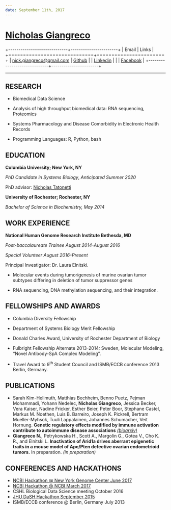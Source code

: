 ```yaml
---
date: September 11th, 2017
---
```


<!--  

Great resource https://blog.chmd.fr/editing-a-cv-in-markdown-with-pandoc.html 

The CSS is attributable to the above blog post

-->

[Nicholas Giangreco](http://systemsbiology.columbia.edu/people/nicholas-giangreco)
=====

+-----------------------------+-----------------------+
|         Email               | Links                 |
+=============================+=======================+
| nick.giangreco@gmail.com    | [Github](https://github.com/ngiangre) 
|                             | [Linkedin](https://www.linkedin.com/in/nickgiangreco/)                   |
|                             | [Facebook](https://www.facebook.com/ngiangreco)                          |
+-----------------------------+-----------------------+
 
-----

RESEARCH
-----

-   Biomedical Data Science

-   Analysis of high throughput biomedical data: RNA sequencing, Proteomics

-   Systems Pharmacology and Disease Comorbidity in Electronic Health Records

-   Programming Languages: R, Python, bash

EDUCATION
-----

**Columbia University; New York, NY**
*PhD Candidate in Systems Biology*, *Anticipated Summer 2020*PhD advisor: [Nicholas Tatonetti](http://tatonettilab.org)**University of Rochester; Rochester, NY**

*Bachelor of Science in Biochemistry, May 2014*

WORK EXPERIENCE
-----

**National Human Genome Research Institute Bethesda, MD**

*Post-baccalaureate Trainee August 2014-August 2016*

*Special Volunteer August 2016-Present*

Principal Investigator: Dr. Laura Elnitski.

-   Molecular events during tumorigenesis of murine ovarian tumor subtypes differing in deletion of tumor suppressor genes

-   RNA sequencing, DNA methylation sequencing, and their integration.

FELLOWSHIPS AND AWARDS
-----

-   Columbia Diversity Fellowship

-   Department of Systems Biology Merit Fellowship

-   Donald Charles Award, University of Rochester Department of Biology

-   Fulbright Fellowship Alternate 2013-2014: Sweden, Molecular Modeling, “Novel Antibody-SpA Complex Modeling”.

-   Travel Award to 9<sup>th</sup> Student Council and ISMB/ECCB conference 2013 Berlin, Germany.

PUBLICATIONS
-----

-	Sarah Kim-Hellmuth, Matthias Bechheim, Benno Puetz, Pejman Mohammadi, Yohann Nedelec, **Nicholas Giangreco**, Jessica Becker, Vera Kaiser, Nadine Fricker, Esther Beier, Peter Boor, Stephane Castel, Markus M. Noethen, Luis B. Barreiro, Joseph K. Pickrell, Bertram Mueller-Myhsok, Tuuli Lappalainen, Johannes Schumacher, Veit Hornung. **Genetic regulatory effects modified by immune activation contribute to autoimmune disease associations** [*(bioarxiv)*](http://www.biorxiv.org/content/early/2017/03/13/116376)
-	**Giangreco N.**, Petrykowska H., Scott A., Margolin G., Gotea V., Cho K. R., and Elnitski L. **Inactivation of Arid1a drives aberrant epigenetic traits in a mouse model of Apc/Pten defective ovarian endometrioid tumors.** In preparation. *(in preparation)*

CONFERENCES AND HACKATHONS
-----

-	[NCBI Hackathon @ New York Genome Center June 2017](https://github.com/NCBI-Hackathons/Proteomic_Correlation_Shiny)-	[NCBI Hackathon @ NCBI March 2017](https://github.com/NCBI-Hackathons/Scan2CNV)-	CSHL Biological Data Science meeting October 2016-	[JHU DaSH Hackathon September 2015](https://github.com/NCBI-Hackathons/DASH_cell_type)-	ISMB/ECCB conference @ Berlin, Germany July 2013
